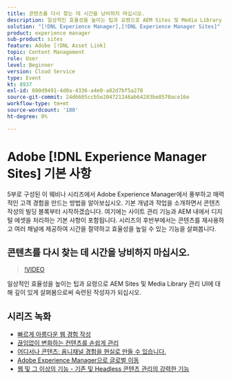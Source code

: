 ```yaml
---
title: 콘텐츠를 다시 찾는 데 시간을 낭비하지 마십시오.
description: 일상적인 효율성을 높이는 팁과 요령으로 AEM Sites 및 Media Library 관리 UI에 대해 깊이 있게 살펴봄으로써 숙련된 작성자가 되십시오
solution: "[!DNL Experience Manager],[!DNL Experience Manager Sites]"
product: experience manager
sub-product: sites
feature: Adobe [!DNL Asset Link]
topic: Content Management
role: User
level: Beginner
version: Cloud Service
type: Event
kt: 8937
exl-id: 080d9491-4d0a-4336-a4e0-a82d7bf5a278
source-git-commit: 24d6605ccb5e204721246ab64283be8570ace16e
workflow-type: tm+mt
source-wordcount: '180'
ht-degree: 0%

---
```


# Adobe [!DNL Experience Manager Sites] 기본 사항

5부로 구성된 이 웨비나 시리즈에서 Adobe Experience Manager에서 풍부하고 매력적인 고객 경험을 만드는 방법을 알아보십시오. 기본 개념과 작업을 소개하면서 콘텐츠 작성의 빌딩 블록부터 시작하겠습니다. 여기에는 사이트 관리 기능과 AEM 내에서 디지털 에셋을 처리하는 기본 사항이 포함됩니다. 시리즈의 후반부에서는 콘텐츠를 재사용하고 여러 채널에 제공하여 시간을 절약하고 효율성을 높일 수 있는 기능을 살펴봅니다.

## 콘텐츠를 다시 찾는 데 시간을 낭비하지 마십시오.

>[!VIDEO](https://video.tv.adobe.com/v/336983/?quality=12&learn=on&hidetitle=true)

일상적인 효율성을 높이는 팁과 요령으로 AEM Sites 및 Media Library 관리 UI에 대해 깊이 있게 살펴봄으로써 숙련된 작성자가 되십시오.

## 시리즈 녹화

* [빠르게 아름다운 웹 경험 작성](authoring-fundamentals.md)
* [끊임없이 변화하는 컨텐츠를 손쉽게 관리](collaboration-tools.md)
* [어디서나 콘텐츠: 옴니채널 경험을 현실로 만들 수 있습니다.](omnichannel-experiences.md)
* [Adobe Experience Manager으로 글로벌 이동](multi-site-management-web-translation.md)
* [웹 및 그 이상의 기능 - 기존 및 Headless 콘텐츠 관리의 강력한 기능](traditional-headless-content-management.md)
